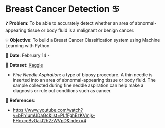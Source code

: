 # Breast Cancer Detection ♋

❓ **Problem**: To be able to accurately detect whether an area of abnormal-appearing tissue or body fluid is a malignant or benign cancer.

💡 **Objective**: To build a Breast Cancer Classification system using Machine Learning with Python.

📅 **Date**: February 14 -

🔢 **Dataset**: [Kaggle](https://www.kaggle.com/uciml/breast-cancer-wisconsin-data)
- *Fine Needle Aspiration*: a type of biposy procedure. A thin needle is inserted into an area of abnormal-appearing tissue or body fluid. The sample collected during fine neddle aspiration can help make a diagnosis or rule out conditions such as cancer.

📜 **References**:
- https://www.youtube.com/watch?v=bFh1umUDaGc&list=PLfFghEzKVmjs-FHcxccBvOaiJ2h2zWVpD&index=4
